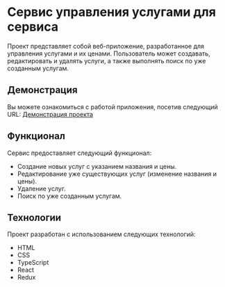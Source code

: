 # Сервис управления услугами для сервиса

Проект представляет собой веб-приложение, разработанное для управления услугами и их ценами. Пользователь может создавать, редактировать и удалять услуги, а также выполнять поиск по уже созданным услугам.

## Демонстрация
Вы можете ознакомиться с работой приложения, посетив следующий URL: [Демонстрация проекта](https://nikamurs.github.io/redux/)

## Функционал
Сервис предоставляет следующий функционал:
- Создание новых услуг с указанием названия и цены.
- Редактирование уже существующих услуг (изменение названия и цены).
- Удаление услуг.
- Поиск по уже созданным услугам.

## Технологии
Проект разработан с использованием следующих технологий:
- HTML
- CSS
- TypeScript
- React
- Redux

